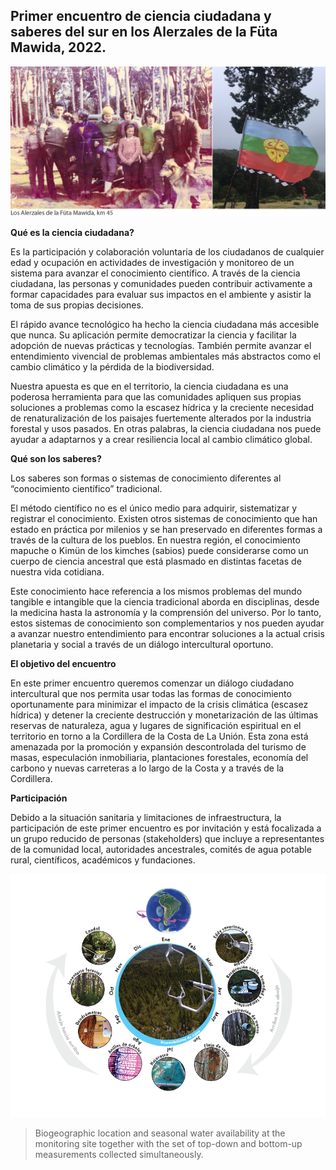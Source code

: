 ## Primer encuentro de ciencia ciudadana y saberes del sur en los Alerzales de la Füta Mawida, 2022.

<img src="images/evento_banner.png?raw=true"/>

**Qué es la ciencia ciudadana?** 

Es la participación y colaboración voluntaria de los ciudadanos de cualquier edad y ocupación en actividades de investigación y monitoreo de un sistema para avanzar el conocimiento científico. A través de la ciencia ciudadana, las personas y comunidades pueden contribuir activamente a formar capacidades para evaluar sus impactos en el ambiente y asistir la toma de sus propias decisiones. 

El rápido avance tecnológico ha hecho la ciencia ciudadana más accesible que nunca. Su aplicación permite democratizar la ciencia y facilitar la adopción de nuevas prácticas y tecnologías. También permite avanzar el entendimiento vivencial de problemas ambientales más abstractos como el cambio climático y la pérdida de la biodiversidad. 

Nuestra apuesta es que en el territorio, la ciencia ciudadana es una poderosa herramienta para que las comunidades apliquen sus propias soluciones a problemas como la escasez hídrica y la creciente necesidad de renaturalización de los paisajes fuertemente alterados por la industria forestal y usos pasados. En otras palabras, la ciencia ciudadana nos puede ayudar a adaptarnos y a crear resiliencia local al cambio climático global.

**Qué son los saberes?**

Los saberes son formas o sistemas de conocimiento diferentes al “conocimiento científico” tradicional.

El método científico no es el único medio para adquirir, sistematizar y registrar el conocimiento. Existen otros sistemas de conocimiento que han estado en práctica por milenios y se han preservado en diferentes formas a través de la cultura de los pueblos. En nuestra región, el conocimiento mapuche o Kimün de los kimches (sabios) puede considerarse como un cuerpo de ciencia ancestral que está plasmado en distintas facetas de nuestra vida cotidiana.

Este conocimiento hace referencia a los mismos problemas del mundo tangible e intangible que la ciencia tradicional aborda en disciplinas, desde la medicina hasta la astronomía y la comprensión del universo. Por lo tanto, estos sistemas de conocimiento son complementarios y nos pueden ayudar a avanzar nuestro entendimiento para encontrar soluciones a la actual crisis planetaria y social a través de un diálogo intercultural oportuno.

**El objetivo del encuentro**

En este primer encuentro queremos comenzar un diálogo ciudadano intercultural que nos permita usar todas las formas de conocimiento oportunamente para minimizar el impacto de la crisis climática (escasez hídrica) y detener la creciente destrucción y monetarización de las últimas reservas de naturaleza, agua y lugares de significación espiritual en el territorio en torno a la Cordillera de la Costa de La Unión. Esta zona está amenazada por la promoción y expansión descontrolada del turismo de masas, especulación inmobiliaria, plantaciones forestales, economía del carbono y nuevas carreteras a lo largo de la Costa y a través de la Cordillera. 

**Participación**

Debido a la situación sanitaria y limitaciones de infraestructura, la participación de este primer encuentro es por invitación y está focalizada a un grupo reducido de personas (stakeholders) que incluye a representantes de la comunidad local, autoridades ancestrales, comités de agua potable rural, científicos, académicos y fundaciones.  

<img src="images/site_diagram_v2_ES.png?raw=true"/>

> Biogeographic location and seasonal water availability at the monitoring site together with the set of top-down and bottom-up measurements collected simultaneously.

